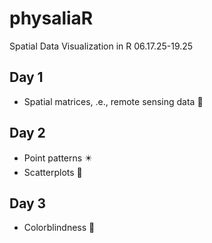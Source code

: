 # physaliaR
Spatial Data Visualization in R 06.17.25-19.25
## Day 1
+ Spatial matrices, .e., remote sensing data 📡

## Day 2
+ Point patterns ✴️
+ Scatterplots 🌠

## Day 3
+ Colorblindness 🌈
